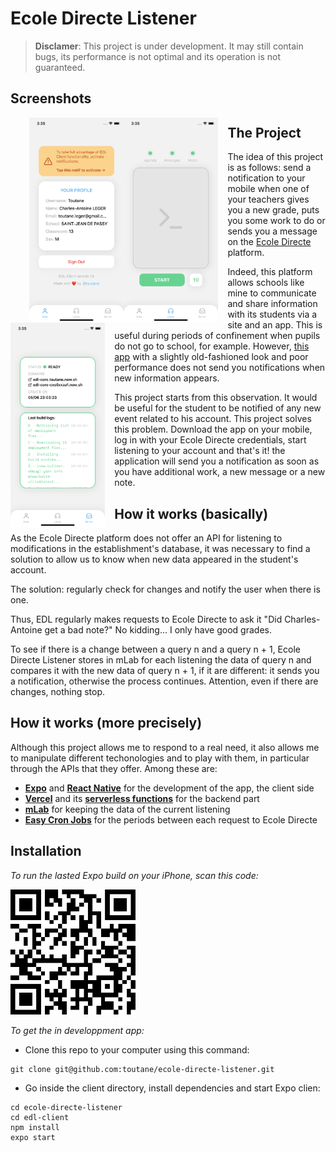 # Ecole Directe Listener

> **Disclamer**: This project is under development. It may still contain bugs, its performance is not optimal and its operation is not guaranteed.

## Screenshots

<p float="left">
  <img src="public/images/account-screen.png"
     alt="Account Screen"
     width="30%"
     style="float: left; margin-left: 30px;" />
  <img src="public/images/start-screen.png"
     alt="Start Listening Screen"
     width="30%"
     style="float: left; margin-right: 15px;" />
  <img src="public/images/server-screen.png"
     alt="Server Screen"
     width="30%"
     style="float: left; margin-right: 15px;" />
</p>

## The Project

The idea of this project is as follows: send a notification to your mobile when one of your teachers gives you a new grade, puts you some work to do or sends you a message on the [Ecole Directe] platform.

Indeed, this platform allows schools like mine to communicate and share information with its students via a site and an app. This is useful during periods of confinement when pupils do not go to school, for example. However, [this app] with a slightly old-fashioned look and poor performance does not send you notifications when new information appears.

This project starts from this observation. It would be useful for the student to be notified of any new event related to his account. This project solves this problem. Download the app on your mobile, log in with your Ecole Directe credentials, start listening to your account and that's it! the application will send you a notification as soon as you have additional work, a new message or a new note.

[Ecole Directe]: https://www.ecoledirecte.com
[this app]: https://apps.apple.com/fr/app/mon-ecoledirecte/id1296851886



## How it works (basically)

As the Ecole Directe platform does not offer an API for listening to modifications in the establishment's database, it was necessary to find a solution to allow us to know when new data appeared in the student's account.

The solution: regularly check for changes and notify the user when there is one.

Thus, EDL regularly makes requests to Ecole Directe to ask it "Did Charles-Antoine get a bad note?" No kidding... I only have good grades.

To see if there is a change between a query n and a query n + 1, Ecole Directe Listener stores in mLab for each listening the data of query n and compares it with the new data of query n + 1, if it are different: it sends you a notification, otherwise the process continues. Attention, even if there are changes, nothing stop.



## How it works (more precisely)

Although this project allows me to respond to a real need, it also allows me to manipulate different techonologies and to play with them, in particular through the APIs that they offer. Among these are:

* **[Expo]** and **[React Native]** for the development of the app, the client side
* **[Vercel]** and its **[serverless functions]** for the backend part
* **[mLab]** for keeping the data of the current listening
* **[Easy Cron Jobs]** for the periods between each request to Ecole Directe

[Expo]: https://github.com/expo/expo
[React Native]: https://github.com/facebook/react-native
[Vercel]: https://github.com/vercel/vercel
[serverless functions]: https://vercel.com/docs/v2/serverless-functions/introduction
[mLab]: https://mlab.com/
[Easy Cron Jobs]: https://www.easycron.com/

## Installation

_To run the lasted Expo build on your iPhone, scan this code:_

<img src="public/images/edl-expo-qr.png" alt="EDL Client QR Code" width="200"/>

 _To get the in developpment app:_

- Clone this repo to your computer using this command:

```shell
git clone git@github.com:toutane/ecole-directe-listener.git
```

- Go inside the client directory, install dependencies and start Expo clien:

```shell
cd ecole-directe-listener
cd edl-client
npm install
expo start
```

